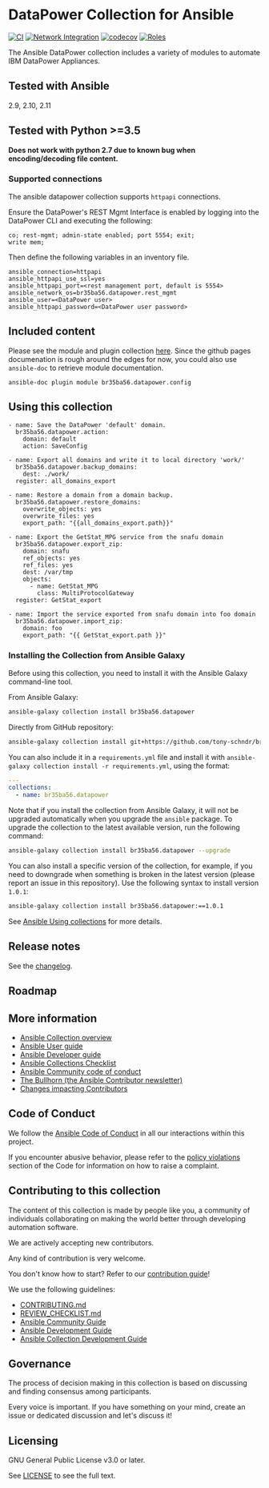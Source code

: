 # DataPower Collection for Ansible
[![CI](https://github.com/br35ba56/ansible-datapower/workflows/CI/badge.svg?event=push)](https://github.com/br35ba56/ansible-datapower/actions)
[![Network Integration](https://github.com/Br35Ba56/ansible-datapower/actions/workflows/network-integration.yml/badge.svg)](https://github.com/Br35Ba56/ansible-datapower/actions/workflows/network-integration.yml)
[![codecov](https://codecov.io/gh/tony-schndr/ansible-datapower/branch/main/graph/badge.svg?token=0RY2TCSVLV)](https://codecov.io/gh/tony-schndr/ansible-datapower)
[![Roles](https://github.com/Br35Ba56/ansible-datapower/actions/workflows/test-roles.yml/badge.svg)](https://github.com/Br35Ba56/ansible-datapower/actions/workflows/test-roles.yml)

The Ansible DataPower collection includes a variety of modules to automate IBM DataPower Appliances.


## Tested with Ansible
2.9, 2.10, 2.11

## Tested with Python >=3.5
**Does not work with python 2.7 due to known bug when encoding/decoding file content.**

### Supported connections

The ansible datapower collection supports `httpapi` connections.

Ensure the DataPower's REST Mgmt Interface is enabled by logging into the DataPower CLI and executing the following:
```
co; rest-mgmt; admin-state enabled; port 5554; exit;
write mem;
```

Then define the following variables in an inventory file.
```
ansible_connection=httpapi
ansible_httpapi_use_ssl=yes
ansible_httpapi_port=<rest management port, default is 5554>
ansible_network_os=br35ba56.datapower.rest_mgmt
ansible_user=<DataPower user>
ansible_httpapi_password=<DataPower user password>
```



## Included content
Please see the module and plugin collection [here](https://br35ba56.github.io/ansible-datapower/).
Since the github pages documenation is rough around the edges for now, you could also use `ansible-doc` to retrieve module documentation.

```
ansible-doc plugin module br35ba56.datapower.config
```
## Using this collection

<!--Include some quick examples that cover the most common use cases for your collection content. It can include the following examples of installation and upgrade (change NAMESPACE.COLLECTION_NAME correspondingly):-->

```yaml=
- name: Save the DataPower 'default' domain.
  br35ba56.datapower.action:
    domain: default
    action: SaveConfig
```

```yaml=
- name: Export all domains and write it to local directory 'work/'
  br35ba56.datapower.backup_domains:
    dest: ./work/
  register: all_domains_export
```

```yaml=
- name: Restore a domain from a domain backup.
  br35ba56.datapower.restore_domains:
    overwrite_objects: yes
    overwrite_files: yes
    export_path: "{{all_domains_export.path}}"
```
```yaml=
- name: Export the GetStat_MPG service from the snafu domain
  br35ba56.datapower.export_zip:
    domain: snafu
    ref_objects: yes
    ref_files: yes
    dest: /var/tmp
    objects:
      - name: GetStat_MPG
        class: MultiProtocolGateway
  register: GetStat_export
```
```yaml=
- name: Import the service exported from snafu domain into foo domain
  br35ba56.datapower.import_zip:
    domain: foo
    export_path: "{{ GetStat_export.path }}"
```
### Installing the Collection from Ansible Galaxy

Before using this collection, you need to install it with the Ansible Galaxy command-line tool.

From Ansible Galaxy:

```bash
ansible-galaxy collection install br35ba56.datapower
```
Directly from GitHub repository:
```bash
ansible-galaxy collection install git+https://github.com/tony-schndr/br35ba56.datapower.git
```

You can also include it in a `requirements.yml` file and install it with `ansible-galaxy collection install -r requirements.yml`, using the format:
```yaml
---
collections:
  - name: br35ba56.datapower
```

Note that if you install the collection from Ansible Galaxy, it will not be upgraded automatically when you upgrade the `ansible` package. To upgrade the collection to the latest available version, run the following command:
```bash
ansible-galaxy collection install br35ba56.datapower --upgrade
```

You can also install a specific version of the collection, for example, if you need to downgrade when something is broken in the latest version (please report an issue in this repository). Use the following syntax to install version `1.0.1`:

```bash
ansible-galaxy collection install br35ba56.datapower:==1.0.1
```

See [Ansible Using collections](https://docs.ansible.com/ansible/devel/user_guide/collections_using.html) for more details.

## Release notes

See the [changelog](https://github.com/ansible-collections/REPONAMEHERE/tree/main/CHANGELOG.rst).

## Roadmap

<!-- Optional. Include the roadmap for this collection, and the proposed release/versioning strategy so users can anticipate the upgrade/update cycle. -->

## More information

<!-- List out where the user can find additional information, such as working group meeting times, slack/IRC channels, or documentation for the product this collection automates. At a minimum, link to: -->

- [Ansible Collection overview](https://github.com/ansible-collections/overview)
- [Ansible User guide](https://docs.ansible.com/ansible/devel/user_guide/index.html)
- [Ansible Developer guide](https://docs.ansible.com/ansible/devel/dev_guide/index.html)
- [Ansible Collections Checklist](https://github.com/ansible-collections/overview/blob/master/collection_requirements.rst)
- [Ansible Community code of conduct](https://docs.ansible.com/ansible/devel/community/code_of_conduct.html)
- [The Bullhorn (the Ansible Contributor newsletter)](https://us19.campaign-archive.com/home/?u=56d874e027110e35dea0e03c1&id=d6635f5420)
- [Changes impacting Contributors](https://github.com/ansible-collections/overview/issues/45)


## Code of Conduct

We follow the [Ansible Code of Conduct](https://docs.ansible.com/ansible/devel/community/code_of_conduct.html) in all our interactions within this project.

If you encounter abusive behavior, please refer to the [policy violations](https://docs.ansible.com/ansible/devel/community/code_of_conduct.html#policy-violations) section of the Code for information on how to raise a complaint.


## Contributing to this collection

<!--Describe how the community can contribute to your collection. At a minimum, fill up and include the CONTRIBUTING.md file containing how and where users can create issues to report problems or request features for this collection. List contribution requirements, including preferred workflows and necessary testing, so you can benefit from community PRs. If you are following general Ansible contributor guidelines, you can link to - [Ansible Community Guide](https://docs.ansible.com/ansible/devel/community/index.html). List the current maintainers (contributors with write or higher access to the repository). The following can be included:-->

The content of this collection is made by people like you, a community of individuals collaborating on making the world better through developing automation software.

We are actively accepting new contributors.

Any kind of contribution is very welcome.

You don't know how to start? Refer to our [contribution guide](CONTRIBUTING.md)!

We use the following guidelines:

* [CONTRIBUTING.md](CONTRIBUTING.md)
* [REVIEW_CHECKLIST.md](REVIEW_CHECKLIST.md)
* [Ansible Community Guide](https://docs.ansible.com/ansible/latest/community/index.html)
* [Ansible Development Guide](https://docs.ansible.com/ansible/devel/dev_guide/index.html)
* [Ansible Collection Development Guide](https://docs.ansible.com/ansible/devel/dev_guide/developing_collections.html#contributing-to-collections)

<!--
## Collection maintenance

The current maintainers are listed in the [MAINTAINERS](MAINTAINERS) file. If you have questions or need help, feel free to mention them in the proposals.

To learn how to maintain / become a maintainer of this collection, refer to the [Maintainer guidelines](MAINTAINING.md).

-->

## Governance

<!--Describe how the collection is governed. Here can be the following text:-->


The process of decision making in this collection is based on discussing and finding consensus among participants.

Every voice is important. If you have something on your mind, create an issue or dedicated discussion and let's discuss it!


## Licensing

<!-- Include the appropriate license information here and a pointer to the full licensing details. If the collection contains modules migrated from the ansible/ansible repo, you must use the same license that existed in the ansible/ansible repo. See the GNU license example below. -->

GNU General Public License v3.0 or later.

See [LICENSE](https://www.gnu.org/licenses/gpl-3.0.txt) to see the full text.

